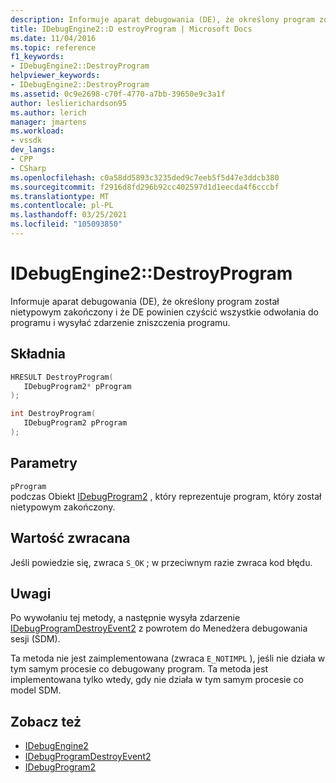 ```yaml
---
description: Informuje aparat debugowania (DE), że określony program został nietypowym zakończony i że DE powinien czyścić wszystkie odwołania do programu i wysyłać zdarzenie zniszczenia programu.
title: IDebugEngine2::D estroyProgram | Microsoft Docs
ms.date: 11/04/2016
ms.topic: reference
f1_keywords:
- IDebugEngine2::DestroyProgram
helpviewer_keywords:
- IDebugEngine2::DestroyProgram
ms.assetid: 0c9e2698-c70f-4770-a7bb-39650e9c3a1f
author: leslierichardson95
ms.author: lerich
manager: jmartens
ms.workload:
- vssdk
dev_langs:
- CPP
- CSharp
ms.openlocfilehash: c0a58dd5893c3235ded9c7eeb5f5d47e3ddcb380
ms.sourcegitcommit: f2916d8fd296b92cc402597d1d1eecda4f6cccbf
ms.translationtype: MT
ms.contentlocale: pl-PL
ms.lasthandoff: 03/25/2021
ms.locfileid: "105093850"
---
```

# <a name="idebugengine2destroyprogram"></a>IDebugEngine2::DestroyProgram
Informuje aparat debugowania (DE), że określony program został nietypowym zakończony i że DE powinien czyścić wszystkie odwołania do programu i wysyłać zdarzenie zniszczenia programu.

## <a name="syntax"></a>Składnia

```cpp
HRESULT DestroyProgram( 
   IDebugProgram2* pProgram
);
```

```cpp
int DestroyProgram( 
   IDebugProgram2 pProgram
);
```

## <a name="parameters"></a>Parametry
`pProgram`\
podczas Obiekt [IDebugProgram2](../../../extensibility/debugger/reference/idebugprogram2.md) , który reprezentuje program, który został nietypowym zakończony.

## <a name="return-value"></a>Wartość zwracana
 Jeśli powiedzie się, zwraca `S_OK` ; w przeciwnym razie zwraca kod błędu.

## <a name="remarks"></a>Uwagi
 Po wywołaniu tej metody, a następnie wysyła zdarzenie [IDebugProgramDestroyEvent2](../../../extensibility/debugger/reference/idebugprogramdestroyevent2.md) z powrotem do Menedżera debugowania sesji (SDM).

 Ta metoda nie jest zaimplementowana (zwraca `E_NOTIMPL` ), jeśli nie działa w tym samym procesie co debugowany program. Ta metoda jest implementowana tylko wtedy, gdy nie działa w tym samym procesie co model SDM.

## <a name="see-also"></a>Zobacz też
- [IDebugEngine2](../../../extensibility/debugger/reference/idebugengine2.md)
- [IDebugProgramDestroyEvent2](../../../extensibility/debugger/reference/idebugprogramdestroyevent2.md)
- [IDebugProgram2](../../../extensibility/debugger/reference/idebugprogram2.md)
